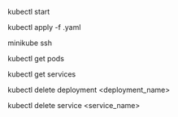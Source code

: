 kubectl start

kubectl apply -f <deployment or service filename>.yaml

minikube ssh

kubectl get pods

kubectl get services

kubectl delete deployment <deployment_name>

kubectl delete service <service_name>
